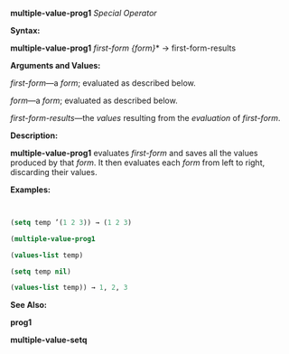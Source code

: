 **multiple-value-prog1** *Special Operator* 



**Syntax:** 



**multiple-value-prog1** *first-form \{form\}*\* →  first-form-results 



**Arguments and Values:** 



*first-form*—a *form*; evaluated as described below. 



*form*—a *form*; evaluated as described below. 



*first-form-results*—the *values* resulting from the *evaluation* of *first-form*. 



**Description:** 



**multiple-value-prog1** evaluates *first-form* and saves all the values produced by that *form*. It then evaluates each *form* from left to right, discarding their values. 



**Examples:**
```lisp
 

(setq temp ’(1 2 3)) → (1 2 3) 

(multiple-value-prog1 

(values-list temp) 

(setq temp nil) 

(values-list temp)) → 1, 2, 3 


```
**See Also:** 



**prog1** 







 



 



**multiple-value-setq** 



